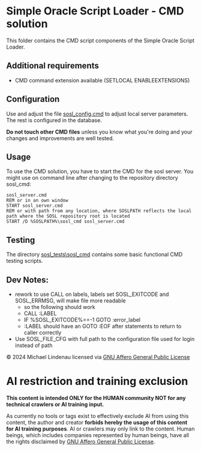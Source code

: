 #  Simple Oracle Script Loader - CMD solution
This folder contains the CMD script components of the Simple Oracle Script Loader.
## Additional requirements
- CMD command extension available (SETLOCAL ENABLEEXTENSIONS)
## Configuration
Use and adjust the file [sosl_config.cmd](sosl_config.cmd) to adjust local server parameters. The rest is configured in the database.

**Do not touch other CMD files** unless you know what you're doing and your changes and improvements are well tested.
## Usage
To use the CMD solution, you have to start the CMD for the sosl server. You might use on command line after changing to the repository directory sosl_cmd:

    sosl_server.cmd
    REM or in an own window
    START sosl_server.cmd
    REM or with path from any location, where SOSLPATH reflects the local path where the SOSL repository root is located
    START /D %SOSLPATH%\sosl_cmd sosl_server.cmd
## Testing
The directory [sosl_tests\sosl_cmd](..\sosl_tests\sosl_cmd\README.md) contains some basic functional CMD testing scripts.
## Dev Notes:
- rework to use CALL on labels, labels set SOSL_EXITCODE and SOSL_ERRMSG, will make file more readable
  - so the following should work
  - CALL :LABEL
  - IF %SOSL_EXITCODE%==-1 GOTO :error_label
  - :LABEL should have an GOTO :EOF after statements to return to caller correctly
- Use SOSL_FILE_CFG with full path to the configuration file used for login instead of path

&copy; 2024 Michael Lindenau licensed via [GNU Affero General Public License](https://www.gnu.org/licenses/agpl-3.0.txt)
# AI restriction and training exclusion
**This content is intended ONLY for the HUMAN community NOT for any technical crawlers or AI training input.**

As currently no tools or tags exist to effectively exclude AI from using this content, the author and creator **forbids hereby the usage of this content for AI training purposes**. AI or crawlers may only link to the content. Human beings, which includes companies represented by human beings, have all the rights disclaimed by [GNU Affero General Public License](https://www.gnu.org/licenses/agpl-3.0.txt).